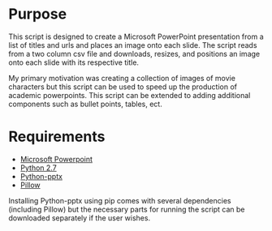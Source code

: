 # Purpose

This script is designed to create a Microsoft PowerPoint presentation from a list of titles and urls and places an image onto each slide. The script reads from a two column csv file and downloads, resizes, and positions an image onto each slide with its respective title.

My primary motivation was creating a collection of images of movie characters but this script can be used to speed up the production of academic powerpoints. This script can be extended to adding additional components such as bullet points, tables, ect.

# Requirements

* [Microsoft Powerpoint](https://products.office.com/en-US/powerpoint?legRedir=true&CorrelationId=76852e31-7bcc-4191-b245-119bfe95cee9)
* [Python 2.7](https://www.python.org/) 
* [Python-pptx](http://python-pptx.readthedocs.org/en/latest/index.html)
* [Pillow](http://pillow.readthedocs.org/) 

Installing Python-pptx using pip comes with several dependencies (including Pillow) but the necessary parts for running the script can be downloaded separately if the user wishes.
